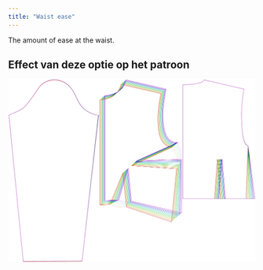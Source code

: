 ```yaml
---
title: "Waist ease"
---
```


The amount of ease at the waist.

## Effect van deze optie op het patroon

![This image shows the effect of this option by superimposing several variants that have a different value for this option](breanna_waistease_sample.svg "Effect of this option on the pattern")
